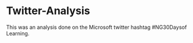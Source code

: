 # Twitter-Analysis
This was an analysis done on the Microsoft twitter hashtag #NG30Daysof Learning.
